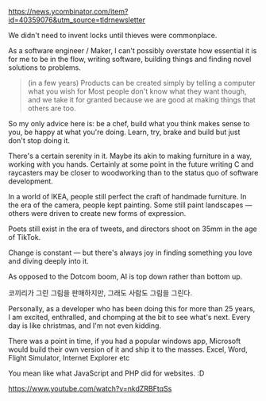 https://news.ycombinator.com/item?id=40359076&utm_source=tldrnewsletter

We didn't need to invent locks until thieves were commonplace. 

As a software engineer / Maker, I can't possibly overstate how essential it is for me to be in the flow, writing software, building things and finding novel solutions to problems. 

> (in a few years) Products can be created simply by telling a computer what you wish for
Most people don't know what they want though, and we take it for granted because we are good at making things that others are too.

So my only advice here is: be a chef, build what you think makes sense to you, be happy at what you're doing. Learn, try, brake and build but just don't stop doing it.

There's a certain serenity in it. Maybe its akin to making furniture in a way, working with you hands. Certainly at some point in the future writing C and raycasters may be closer to woodworking than to the status quo of software development.

In a world of IKEA, people still perfect the craft of handmade furniture.
In the era of the camera, people kept painting. Some still paint landscapes — others were driven to create new forms of expression.

Poets still exist in the era of tweets, and directors shoot on 35mm in the age of TikTok.

Change is constant — but there's always joy in finding something you love and diving deeply into it.

As opposed to the Dotcom boom, AI is top down rather than bottom up.

코끼리가 그린 그림을 판매하지만, 그래도 사람도 그림을 그린다.

Personally, as a developer who has been doing this for more than 25 years, I am excited, enthralled, and chomping at the bit to see what's next. Every day is like christmas, and I'm not even kidding. 

There was a point in time, if you had a popular windows app, Microsoft would build their own version of it and ship it to the masses.
Excel, Word, Flight Simulator, Internet Explorer etc

You mean like what JavaScript and PHP did for websites. :D

https://www.youtube.com/watch?v=nkdZRBFtqSs